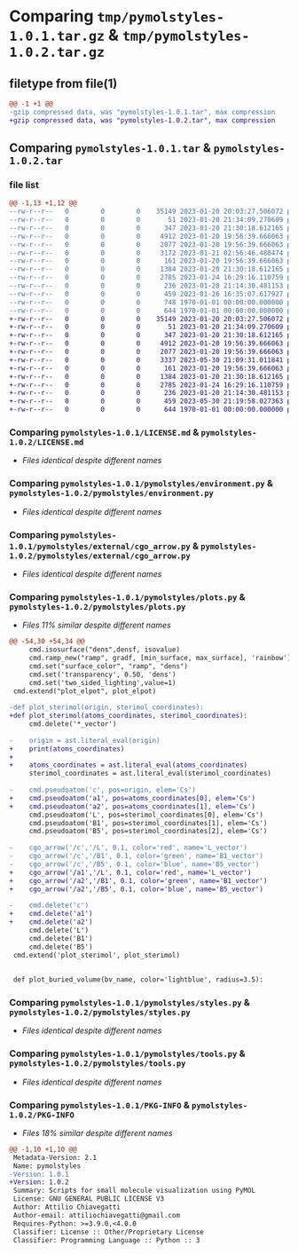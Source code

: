 # Comparing `tmp/pymolstyles-1.0.1.tar.gz` & `tmp/pymolstyles-1.0.2.tar.gz`

## filetype from file(1)

```diff
@@ -1 +1 @@
-gzip compressed data, was "pymolstyles-1.0.1.tar", max compression
+gzip compressed data, was "pymolstyles-1.0.2.tar", max compression
```

## Comparing `pymolstyles-1.0.1.tar` & `pymolstyles-1.0.2.tar`

### file list

```diff
@@ -1,13 +1,12 @@
--rw-r--r--   0        0        0    35149 2023-01-20 20:03:27.506072 pymolstyles-1.0.1/LICENSE.md
--rw-r--r--   0        0        0       51 2023-01-20 21:34:09.270609 pymolstyles-1.0.1/README.md
--rw-r--r--   0        0        0      347 2023-01-20 21:30:18.612165 pymolstyles-1.0.1/pymolstyles/__init__.py
--rw-r--r--   0        0        0     4912 2023-01-20 19:56:39.666063 pymolstyles-1.0.1/pymolstyles/environment.py
--rw-r--r--   0        0        0     2077 2023-01-20 19:56:39.666063 pymolstyles-1.0.1/pymolstyles/external/cgo_arrow.py
--rw-r--r--   0        0        0     3172 2023-01-21 02:56:46.488474 pymolstyles-1.0.1/pymolstyles/plots.py
--rw-r--r--   0        0        0      161 2023-01-20 19:56:39.666063 pymolstyles-1.0.1/pymolstyles/resources.py
--rw-r--r--   0        0        0     1384 2023-01-20 21:30:18.612165 pymolstyles-1.0.1/pymolstyles/styles.py
--rw-r--r--   0        0        0     2785 2023-01-24 16:29:16.110759 pymolstyles-1.0.1/pymolstyles/tools.py
--rw-r--r--   0        0        0      236 2023-01-20 21:14:30.481153 pymolstyles-1.0.1/pymolstyles/workspace.py
--rw-r--r--   0        0        0      459 2023-01-26 16:35:07.617927 pymolstyles-1.0.1/pyproject.toml
--rw-r--r--   0        0        0      748 1970-01-01 00:00:00.000000 pymolstyles-1.0.1/setup.py
--rw-r--r--   0        0        0      644 1970-01-01 00:00:00.000000 pymolstyles-1.0.1/PKG-INFO
+-rw-r--r--   0        0        0    35149 2023-01-20 20:03:27.506072 pymolstyles-1.0.2/LICENSE.md
+-rw-r--r--   0        0        0       51 2023-01-20 21:34:09.270609 pymolstyles-1.0.2/README.md
+-rw-r--r--   0        0        0      347 2023-01-20 21:30:18.612165 pymolstyles-1.0.2/pymolstyles/__init__.py
+-rw-r--r--   0        0        0     4912 2023-01-20 19:56:39.666063 pymolstyles-1.0.2/pymolstyles/environment.py
+-rw-r--r--   0        0        0     2077 2023-01-20 19:56:39.666063 pymolstyles-1.0.2/pymolstyles/external/cgo_arrow.py
+-rw-r--r--   0        0        0     3337 2023-05-30 21:09:31.011841 pymolstyles-1.0.2/pymolstyles/plots.py
+-rw-r--r--   0        0        0      161 2023-01-20 19:56:39.666063 pymolstyles-1.0.2/pymolstyles/resources.py
+-rw-r--r--   0        0        0     1384 2023-01-20 21:30:18.612165 pymolstyles-1.0.2/pymolstyles/styles.py
+-rw-r--r--   0        0        0     2785 2023-01-24 16:29:16.110759 pymolstyles-1.0.2/pymolstyles/tools.py
+-rw-r--r--   0        0        0      236 2023-01-20 21:14:30.481153 pymolstyles-1.0.2/pymolstyles/workspace.py
+-rw-r--r--   0        0        0      459 2023-05-30 21:19:58.027363 pymolstyles-1.0.2/pyproject.toml
+-rw-r--r--   0        0        0      644 1970-01-01 00:00:00.000000 pymolstyles-1.0.2/PKG-INFO
```

### Comparing `pymolstyles-1.0.1/LICENSE.md` & `pymolstyles-1.0.2/LICENSE.md`

 * *Files identical despite different names*

### Comparing `pymolstyles-1.0.1/pymolstyles/environment.py` & `pymolstyles-1.0.2/pymolstyles/environment.py`

 * *Files identical despite different names*

### Comparing `pymolstyles-1.0.1/pymolstyles/external/cgo_arrow.py` & `pymolstyles-1.0.2/pymolstyles/external/cgo_arrow.py`

 * *Files identical despite different names*

### Comparing `pymolstyles-1.0.1/pymolstyles/plots.py` & `pymolstyles-1.0.2/pymolstyles/plots.py`

 * *Files 11% similar despite different names*

```diff
@@ -54,30 +54,34 @@
     cmd.isosurface("dens",densf, isovalue)
     cmd.ramp_new("ramp", gradf, [min_surface, max_surface], 'rainbow')
     cmd.set("surface_color", "ramp", "dens")
     cmd.set('transparency', 0.50, 'dens')
     cmd.set('two_sided_lighting',value=1)
 cmd.extend("plot_elpot", plot_elpot)
 
-def plot_sterimol(origin, sterimol_coordinates):
+def plot_sterimol(atoms_coordinates, sterimol_coordinates):
     cmd.delete('*_vector')
 
-    origin = ast.literal_eval(origin)
+    print(atoms_coordinates)
+
+    atoms_coordinates = ast.literal_eval(atoms_coordinates)
     sterimol_coordinates = ast.literal_eval(sterimol_coordinates)
 
-    cmd.pseudoatom('c', pos=origin, elem='Cs')
+    cmd.pseudoatom('a1', pos=atoms_coordinates[0], elem='Cs')
+    cmd.pseudoatom('a2', pos=atoms_coordinates[1], elem='Cs')
     cmd.pseudoatom('L', pos=sterimol_coordinates[0], elem='Cs')
     cmd.pseudoatom('B1', pos=sterimol_coordinates[1], elem='Cs')
     cmd.pseudoatom('B5', pos=sterimol_coordinates[2], elem='Cs')
 
-    cgo_arrow('/c','/L', 0.1, color='red', name='L_vector')
-    cgo_arrow('/c','/B1', 0.1, color='green', name='B1_vector')
-    cgo_arrow('/c','/B5', 0.1, color='blue', name='B5_vector')
+    cgo_arrow('/a1','/L', 0.1, color='red', name='L_vector')
+    cgo_arrow('/a2','/B1', 0.1, color='green', name='B1_vector')
+    cgo_arrow('/a2','/B5', 0.1, color='blue', name='B5_vector')
 
-    cmd.delete('c')
+    cmd.delete('a1')
+    cmd.delete('a2')
     cmd.delete('L')
     cmd.delete('B1')
     cmd.delete('B5')
 cmd.extend('plot_sterimol', plot_sterimol)
 
 
 def plot_buried_volume(bv_name, color='lightblue', radius=3.5):
```

### Comparing `pymolstyles-1.0.1/pymolstyles/styles.py` & `pymolstyles-1.0.2/pymolstyles/styles.py`

 * *Files identical despite different names*

### Comparing `pymolstyles-1.0.1/pymolstyles/tools.py` & `pymolstyles-1.0.2/pymolstyles/tools.py`

 * *Files identical despite different names*

### Comparing `pymolstyles-1.0.1/PKG-INFO` & `pymolstyles-1.0.2/PKG-INFO`

 * *Files 18% similar despite different names*

```diff
@@ -1,10 +1,10 @@
 Metadata-Version: 2.1
 Name: pymolstyles
-Version: 1.0.1
+Version: 1.0.2
 Summary: Scripts for small molecule visualization using PyMOL
 License: GNU GENERAL PUBLIC LICENSE V3
 Author: Attilio Chiavegatti
 Author-email: attiliochiavegatti@gmail.com
 Requires-Python: >=3.9.0,<4.0.0
 Classifier: License :: Other/Proprietary License
 Classifier: Programming Language :: Python :: 3
```

